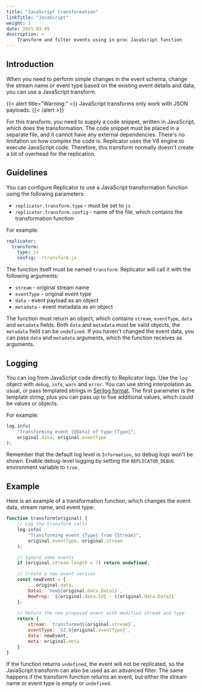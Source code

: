 ```yaml
---
title: "JavaScript transformation"
linkTitle: "JavaScript"
weight: 1
date: 2021-03-05
description: >
    Transform and filter events using in-proc JavaScript function
---
```


## Introduction

When you need to perform simple changes in the event schema, change the stream name or event type based on the existing event details and data, you can use a JavaScript transform.

{{< alert title="Warning:" >}}
JavaScript transforms only work with JSON payloads.
{{< /alert >}}

For this transform, you need to supply a code snippet, written in JavaScript, which does the transformation. The code snippet must be placed in a separate file, and it cannot have any external dependencies. There's no limitation on how complex the code is. Replicator uses the V8 engine to execute JavaScript code. Therefore, this transform normally doesn't create a lot of overhead for the replication.

## Guidelines

You can configure Replicator to use a JavaScript transformation function using the following parameters:

- `replicator.transform.type` - must be set to `js`
- `replicator.transform.config` - name of the file, which contains the transformation function

For example:

```yaml
replicator:
  transform:
    type: js
    config: ./transform.js
```

The function itself must be named `transform`. Replicator will call it with the following arguments:

- `stream` - original stream name
- `eventType` - original event type
- `data` - event payload as an object
- `metadata` - event metadata as an object

The function must return an object, which contains `stream`, `eventType`, `data` and `metadata` fields. Both `data` and `metadata` must be valid objects, the `metadata` field can be `undefined`. If you haven't changed the event data, you can pass `data` and `metadata` arguments, which the function receives as arguments.

## Logging

You can log from JavaScript code directly to Replicator logs. Use the `log` object with `debug`, `info`, `warn` and `error`. You can use string interpolation as usual, or pass templated strings in [Serilog format](https://github.com/serilog/serilog/wiki/Writing-Log-Events). The first parameter is the template string, plus you can pass up to five additional values, which could be values or objects.

For example:

```javascript
log.info(
    "Transforming event {@Data} of type {Type}", 
    original.data, original.eventType
);
```

Remember that the default log level is `Information`, so debug logs won't be shown. Enable debug-level logging by setting the `REPLICATOR_DEBUG` environment variable to `true`.

## Example

Here is an example of a transformation function, which changes the event data, stream name, and event type:

```js
function transform(original) {
    // Log the transform calls
    log.info(
        "Transforming event {Type} from {Stream}", 
        original.eventType, original.stream
    );

    // Ignore some events
    if (original.stream.length > 7) return undefined;

    // Create a new event version
    const newEvent = {
        ...original.data,
        Data1: `new${original.data.Data1}`,
        NewProp: `${original.data.Id} - ${original.data.Data2}`
    };
    
    // Return the new proposed event with modified stream and type
    return {
        stream: `transformed${original.stream}`,
        eventType: `V2.${original.eventType}`,
        data: newEvent,
        meta: original.meta
    }
}
```

If the function returns `undefined`, the event will not be replicated, so the JavaScript transform can also be used as an advanced filter. The same happens if the transform function returns an event, but either the stream name or event type is empty or `undefined`.
